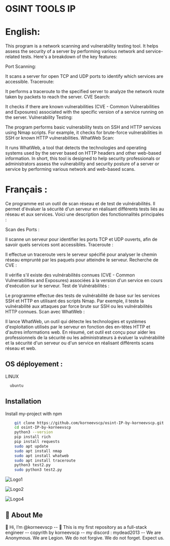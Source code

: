 
# OSINT TOOLS IP

# English:
This program is a network scanning and vulnerability testing tool. It helps assess the security of a server by performing various network and service-related tests. Here's a breakdown of the key features:

Port Scanning:

It scans a server for open TCP and UDP ports to identify which services are accessible.
Traceroute:

It performs a traceroute to the specified server to analyze the network route taken by packets to reach the server.
CVE Search:

It checks if there are known vulnerabilities (CVE - Common Vulnerabilities and Exposures) associated with the specific version of a service running on the server.
Vulnerability Testing:

The program performs basic vulnerability tests on SSH and HTTP services using Nmap scripts. For example, it checks for brute-force vulnerabilities in SSH or known HTTP vulnerabilities.
WhatWeb Scan:

It runs WhatWeb, a tool that detects the technologies and operating systems used by the server based on HTTP headers and other web-based information.
In short, this tool is designed to help security professionals or administrators assess the vulnerability and security posture of a server or service by performing various network and web-based scans.

# Français :
Ce programme est un outil de scan réseau et de test de vulnérabilités. Il permet d'évaluer la sécurité d'un serveur en réalisant différents tests liés au réseau et aux services. Voici une description des fonctionnalités principales :

Scan des Ports :

Il scanne un serveur pour identifier les ports TCP et UDP ouverts, afin de savoir quels services sont accessibles.
Traceroute :

Il effectue un traceroute vers le serveur spécifié pour analyser le chemin réseau emprunté par les paquets pour atteindre le serveur.
Recherche de CVE :

Il vérifie s'il existe des vulnérabilités connues (CVE - Common Vulnerabilities and Exposures) associées à la version d'un service en cours d'exécution sur le serveur.
Test de Vulnérabilités :

Le programme effectue des tests de vulnérabilité de base sur les services SSH et HTTP en utilisant des scripts Nmap. Par exemple, il teste la vulnérabilité aux attaques par force brute sur SSH ou les vulnérabilités HTTP connues.
Scan avec WhatWeb :

Il lance WhatWeb, un outil qui détecte les technologies et systèmes d'exploitation utilisés par le serveur en fonction des en-têtes HTTP et d'autres informations web.
En résumé, cet outil est conçu pour aider les professionnels de la sécurité ou les administrateurs à évaluer la vulnérabilité et la sécurité d'un serveur ou d'un service en réalisant différents scans réseau et web.

## OS déployement : 

LINUX

```bash
  ubuntu 
```


## Installation

Install my-project with npm

```bash
    git clone https://github.com/korneevscp/osint-IP-by-korneevscp.git
    cd osint-IP-by-korneevscp
    python3 --version
    pip install rich
    pip install requests
    sudo apt update
    sudo apt install nmap
    sudo apt install whatweb
    sudo apt install traceroute
    python3 test2.py
    sudo python3 test2.py
```
    
![Logo1](https://i.pinimg.com/1200x/ff/69/f0/ff69f0d16623452e9fafe32964e2698b.jpg)

![Logo2](https://i.pinimg.com/1200x/43/77/92/43779265578dba0a9823eb6256424c1e.jpg)

![Logo4](https://i.pinimg.com/1200x/96/cd/14/96cd140d5385984fd9f1b10974e703db.jpg)





## 🚀 About Me
👋 Hi, I’m @korneevscp -- 🤖 This is my first repository as a full-stack engineer -- copyrith by korneevscp -- my discord : mydead2013 -- We are Anonymous. We are Legion. We do not forgive. We do not forget. Expect us.

